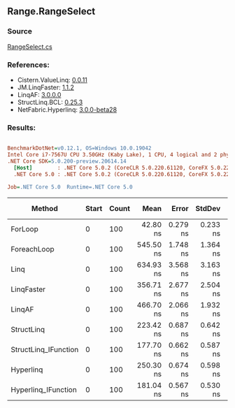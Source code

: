 ﻿## Range.RangeSelect

### Source
[RangeSelect.cs](../LinqBenchmarks/Range/RangeSelect.cs)

### References:
- Cistern.ValueLinq: [0.0.11](https://www.nuget.org/packages/Cistern.ValueLinq/0.0.11)
- JM.LinqFaster: [1.1.2](https://www.nuget.org/packages/JM.LinqFaster/1.1.2)
- LinqAF: [3.0.0.0](https://www.nuget.org/packages/LinqAF/3.0.0.0)
- StructLinq.BCL: [0.25.3](https://www.nuget.org/packages/StructLinq.BCL/0.25.3)
- NetFabric.Hyperlinq: [3.0.0-beta28](https://www.nuget.org/packages/NetFabric.Hyperlinq/3.0.0-beta28)

### Results:
``` ini

BenchmarkDotNet=v0.12.1, OS=Windows 10.0.19042
Intel Core i7-7567U CPU 3.50GHz (Kaby Lake), 1 CPU, 4 logical and 2 physical cores
.NET Core SDK=5.0.200-preview.20614.14
  [Host]        : .NET Core 5.0.2 (CoreCLR 5.0.220.61120, CoreFX 5.0.220.61120), X64 RyuJIT
  .NET Core 5.0 : .NET Core 5.0.2 (CoreCLR 5.0.220.61120, CoreFX 5.0.220.61120), X64 RyuJIT

Job=.NET Core 5.0  Runtime=.NET Core 5.0  

```
|               Method | Start | Count |      Mean |    Error |   StdDev | Ratio | RatioSD |  Gen 0 | Gen 1 | Gen 2 | Allocated |
|--------------------- |------ |------ |----------:|---------:|---------:|------:|--------:|-------:|------:|------:|----------:|
|              ForLoop |     0 |   100 |  42.80 ns | 0.279 ns | 0.233 ns |  1.00 |    0.00 |      - |     - |     - |         - |
|          ForeachLoop |     0 |   100 | 545.50 ns | 1.748 ns | 1.364 ns | 12.74 |    0.07 | 0.0267 |     - |     - |      56 B |
|                 Linq |     0 |   100 | 634.93 ns | 3.568 ns | 3.163 ns | 14.83 |    0.11 | 0.0420 |     - |     - |      88 B |
|           LinqFaster |     0 |   100 | 356.71 ns | 2.677 ns | 2.504 ns |  8.33 |    0.08 | 0.4053 |     - |     - |     848 B |
|               LinqAF |     0 |   100 | 466.70 ns | 2.066 ns | 1.932 ns | 10.90 |    0.07 |      - |     - |     - |         - |
|           StructLinq |     0 |   100 | 223.42 ns | 0.687 ns | 0.642 ns |  5.22 |    0.03 | 0.0114 |     - |     - |      24 B |
| StructLinq_IFunction |     0 |   100 | 177.70 ns | 0.662 ns | 0.587 ns |  4.15 |    0.02 |      - |     - |     - |         - |
|            Hyperlinq |     0 |   100 | 250.30 ns | 0.674 ns | 0.598 ns |  5.85 |    0.04 |      - |     - |     - |         - |
|  Hyperlinq_IFunction |     0 |   100 | 181.04 ns | 0.567 ns | 0.530 ns |  4.23 |    0.02 |      - |     - |     - |         - |
